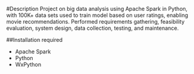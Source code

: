 #Description
Project on big data analysis using Apache Spark in Python, with 100K+ data sets used to train model based on user ratings, enabling movie recommendations. Performed requirements gathering, feasibility evaluation, system design, data collection, testing, and maintenance.

##Installation required
* Apache Spark
* Python
* WxPython